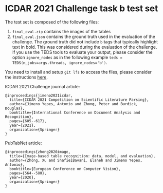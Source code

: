 # ICDAR 2021 Challenge task b test set

The test set is composed of the following files:

1. `final_eval.zip` contains the images of the tables
2. `final_eval.json` contains the ground truth used in the evaluation of the challenge. The ground truth did not include `b` tags that typically highlight text in bold. This was considered during the evaluation of the challenge. If you use the TEDS tools to evaluate your output, please consider the option `ignore_nodes` as in the following example `teds = TEDS(n_jobs=args.threads, ignore_nodes='b')`.

You need to install and setup `git lfs` to access the files, please consider the instructions [here](https://git-lfs.github.com).

ICDAR 2021 Challenge journal article:

```
@inproceedings{jimeno2021icdar,
  title={ICDAR 2021 Competition on Scientific Literature Parsing},
  author={Jimeno Yepes, Antonio and Zhong, Peter and Burdick, Douglas},
  booktitle={International Conference on Document Analysis and Recognition},
  pages={605--617},
  year={2021},
  organization={Springer}
}
```

PubTabNet article:

```
@inproceedings{zhong2020image,
  title={Image-based table recognition: data, model, and evaluation},
  author={Zhong, Xu and ShafieiBavani, Elaheh and Jimeno Yepes, Antonio},
  booktitle={European Conference on Computer Vision},
  pages={564--580},
  year={2020},
  organization={Springer}
}
```
